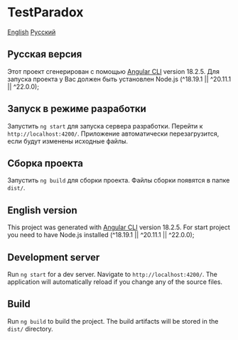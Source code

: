 # TestParadox

[English](#english-version) 
[Русский](#русская-версия)

## Русская версия

Этот проект сгенерирован с помощью [Angular CLI](https://github.com/angular/angular-cli) version 18.2.5.
Для запуска проекта у Вас должен быть установлен Node.js (^18.19.1 || ^20.11.1 || ^22.0.0);

## Запуск в режиме разработки

Запустить `ng start` для запуска сервера разработки. Перейти к `http://localhost:4200/`. Приложение автоматически перезагрузится, если будут изменены исходные файлы.

## Сборка проекта

Запустить `ng build` для сборки проекта. Файлы сборки появятся в папке `dist/`.

## English version

This project was generated with [Angular CLI](https://github.com/angular/angular-cli) version 18.2.5.
For start project you need to have Node.js installed (^18.19.1 || ^20.11.1 || ^22.0.0);

## Development server

Run `ng start` for a dev server. Navigate to `http://localhost:4200/`. The application will automatically reload if you change any of the source files.

## Build

Run `ng build` to build the project. The build artifacts will be stored in the `dist/` directory.
